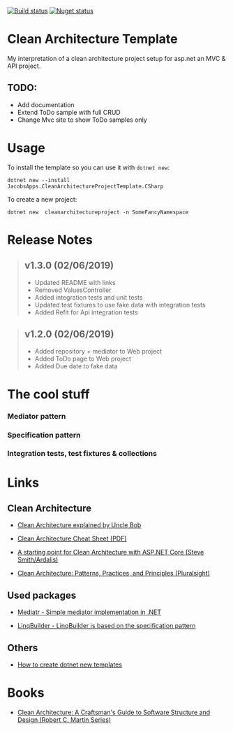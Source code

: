 [![Build status](https://ci.appveyor.com/api/projects/status/utcs7j2r5xsli0in/branch/master?svg=true)](https://ci.appveyor.com/project/jacobduijzer/cleanarchitecturetemplate-wxbn3/branch/master) [![Nuget status](https://buildstats.info/nuget/JacobsApps.CleanArchitectureProjectTemplate.CSharp?includePreReleases=false)](https://www.nuget.org/packages/JacobsApps.CleanArchitectureProjectTemplate.CSharp/) 

# Clean Architecture Template

My interpretation of a clean architecture project setup for asp.net an MVC & API project. 

## TODO: 

* Add documentation
* Extend ToDo sample with full CRUD
* Change Mvc site to show ToDo samples only

# Usage

To install the template so you can use it with `dotnet new`:

```
dotnet new --install JacobsApps.CleanArchitectureProjectTemplate.CSharp 
```

To create a new project:
```
dotnet new  cleanarchitectureproject -n SomeFancyNamespace
```

# Release Notes

> ## v1.3.0 (02/06/2019)
> - Updated README with links
> - Removed ValuesController
> - Added integration tests and unit tests
> - Updated test fixtures to use fake data with integration tests
> - Added Refit for Api integration tests

> ## v1.2.0 (02/06/2019)
> - Added repository + mediator to Web project
> - Added ToDo page to Web project
> - Added Due date to fake data



# The cool stuff

### Mediator pattern

### Specification pattern

### Integration tests, test fixtures & collections

# Links

## Clean Architecture

- [Clean Architecture explained by Uncle Bob](http://blog.cleancoder.com/uncle-bob/2012/08/13/the-clean-architecture.html)

- [Clean Architecture Cheat Sheet (PDF)](https://www.planetgeek.ch/wp-content/uploads/2016/03/Clean-Architecture-V1.0.pdf)

- [A starting point for Clean Architecture with ASP.NET Core (Steve Smith/Ardalis)](https://github.com/ardalis/CleanArchitecture)

- [Clean Architecture: Patterns, Practices, and Principles (Pluralsight)](https://www.pluralsight.com/courses/clean-architecture-patterns-practices-principles)

## Used packages

- [Mediatr - Simple mediator implementation in .NET](https://github.com/jbogard/MediatR)
  
- [LinqBuilder - LinqBuilder is based on the specification pattern](https://github.com/Baune8D/linqbuilder)

## Others

- [How to create dotnet new templates](https://blogs.msdn.microsoft.com/dotnet/2017/04/02/how-to-create-your-own-templates-for-dotnet-new/)

# Books

- [Clean Architecture: A Craftsman's Guide to Software Structure and Design (Robert C. Martin Series)](https://www.amazon.com/Clean-Architecture-Craftsmans-Software-Structure/dp/0134494164)
